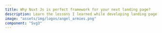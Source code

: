 ```yaml
---
title: Why Nuxt Js is perfect framework for your next landing page?
description: Learn the lessons I learned while developing landing page for Pariksha, and why you should also consider this framework for your next ‘coming soon’ project?
image: "assets/img/logos/angel_armies.png"
component: "Svg3"
---
```

